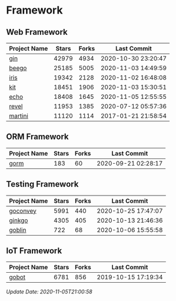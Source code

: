 # Framework

## Web Framework
| Project Name | Stars | Forks | Last Commit |
| ------------ | ----- | ----- | ----------- |
| [gin](https://github.com/gin-gonic/gin) | 42979 | 4934 | 2020-10-30 23:20:47 |
| [beego](https://github.com/astaxie/beego) | 25185 | 5005 | 2020-11-03 14:49:59 |
| [iris](https://github.com/kataras/iris) | 19342 | 2128 | 2020-11-02 16:48:08 |
| [kit](https://github.com/go-kit/kit) | 18451 | 1906 | 2020-11-03 15:30:51 |
| [echo](https://github.com/labstack/echo) | 18408 | 1645 | 2020-11-05 12:55:55 |
| [revel](https://github.com/revel/revel) | 11953 | 1385 | 2020-07-12 05:57:36 |
| [martini](https://github.com/go-martini/martini) | 11120 | 1114 | 2017-01-21 21:58:54 |

## ORM Framework
| Project Name | Stars | Forks | Last Commit |
| ------------ | ----- | ----- | ----------- |
| [gorm](https://github.com/jinzhu/gorm) | 183 | 60 | 2020-09-21 02:28:17 |

## Testing Framework
| Project Name | Stars | Forks | Last Commit |
| ------------ | ----- | ----- | ----------- |
| [goconvey](https://github.com/smartystreets/goconvey) | 5991 | 440 | 2020-10-25 17:47:07 |
| [ginkgo](https://github.com/onsi/ginkgo) | 4305 | 405 | 2020-10-13 21:46:36 |
| [goblin](https://github.com/franela/goblin) | 722 | 68 | 2020-10-06 15:55:58 |

## IoT Framework
| Project Name | Stars | Forks | Last Commit |
| ------------ | ----- | ----- | ----------- |
| [gobot](https://github.com/hybridgroup/gobot) | 6781 | 856 | 2019-10-15 17:19:34 |

*Update Date: 2020-11-05T21:00:58*